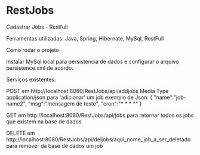 # RestJobs
Cadastrar Jobs - Restfull

Ferramentas utilizadas:
Java, Spring, Hibernate, MySql, RestFull

Como rodar o projeto

Instalar MySql local para persistencia de dados e configurar o arquivo persistence.xml de acordo.

Serviços existentes:


POST em http://localhost:8080/RestJobs/api/addjobs Media Type application/json para 'adicionar' um job
exemplo de Json:
{
   "name":"job-name2",
   "msg":"mensagem de teste",
   "cron":"* * * *"
}


GET em http://localhost:8080/RestJobs/api/jobs para retornar todos os jobs que existem na base de dados


DELETE em http://localhost:8080/RestJobs/api/deljobs/aqui_nome_job_a_ser_deletado para remover da base de dados um job


